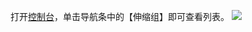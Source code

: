 打开[控制台](https://console.cloud.tencent.com/autoscaling)，单击导航条中的【伸缩组】即可查看列表。
![](//mccdn.qcloud.com/static/img/ff713a0ff792e49e5e8e099e59251b5a/image.png)